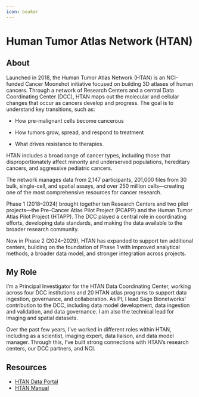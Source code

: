 ```yaml
---
icon: beaker
---
```

# Human Tumor Atlas Network (HTAN)

## About

Launched in 2018, the Human Tumor Atlas Network (HTAN) is an NCI-funded Cancer Moonshot initiative focused on building 3D atlases of human cancers. Through a network of Research Centers and a central Data Coordinating Center (DCC), HTAN maps out the molecular and cellular changes that occur as cancers develop and progress. The goal is to understand key transitions, such as:

- How pre-malignant cells become cancerous

- How tumors grow, spread, and respond to treatment

- What drives resistance to therapies.

HTAN includes a broad range of cancer types, including those that disproportionately affect minority and underserved populations, hereditary cancers, and aggressive pediatric cancers.

The network manages data from 2,147 participants, 201,000 files from 30 bulk, single-cell, and spatial assays, and over 250 million cells—creating one of the most comprehensive resources for cancer research.

Phase 1 (2018–2024) brought together ten Research Centers and two pilot projects—the Pre-Cancer Atlas Pilot Project (PCAPP) and the Human Tumor Atlas Pilot Project (HTAPP). The DCC played a central role in coordinating efforts, developing data standards, and making the data available to the broader research community.

Now in Phase 2 (2024–2029), HTAN has expanded to support ten additional centers, building on the foundation of Phase 1 with improved analytical methods, a broader data model, and stronger integration across projects.

## My Role

I’m a Principal Investigator for the HTAN Data Coordinating Center, working across four DCC institutions and 20 HTAN atlas programs to support data ingestion, governance, and collaboration. As PI, I lead Sage Bionetworks' contribution to the DCC, including data model development, data ingestion and validation, and data governance. I am also the technical lead for imaging and spatial datasets.

Over the past few years, I’ve worked in different roles within HTAN, including as a scientist, imaging expert, data liaison, and data model manager. Through this, I’ve built strong connections with HTAN’s research centers, our DCC partners, and NCI.

## Resources

- [HTAN Data Portal](https://data.humantumoratlas.org/)
- [HTAN Manual](https://docs.humantumoratlas.org/)